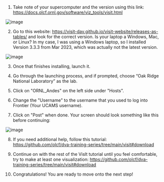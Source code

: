 1. Take note of your supercomputer and the version using this link: https://docs.olcf.ornl.gov/software/viz_tools/visit.html

![image](https://github.com/WiktoriaZielinska/Adaptive-Mesh-Refinement/assets/112288108/ff7d0f6b-6c76-40f9-9273-de81b7159184)

2. Go to this website: https://visit-dav.github.io/visit-website/releases-as-tables/ and look for the correct version. Is your laptop a Windows, Mac, or Linux? In my case, I was using a Windows laptop, so I installed Version 3.3.3 from Mar 2023, which was actually not the latest version.

![image](https://github.com/WiktoriaZielinska/Adaptive-Mesh-Refinement/assets/112288108/b11e6d85-1d74-40b1-98cf-d09dcce05eb4)

3. Once that finishes installing, launch it.

4. Go through the launching process, and if prompted, choose “Oak Ridge National Laboratory” as the lab.

5. Click on "ORNL_Andes" on the left side under "Hosts".

6. Change the "Username" to the username that you used to log into Frontier (Your UCAMS username).

7. Click on "Post" when done. Your screen should look something like this before continuing:

![image](https://github.com/user-attachments/assets/c7955ce2-e8f8-4525-a0a6-97bf77b899ee)

8. If you need additional help, follow this tutorial: https://github.com/olcf/dva-training-series/tree/main/visit#download

9. Continue on with the rest of the VisIt tutorial until you feel comfortable, try to make at least one visualization: https://github.com/olcf/dva-training-series/tree/main/visit#download

10. Congratulations! You are ready to move onto the next step!
